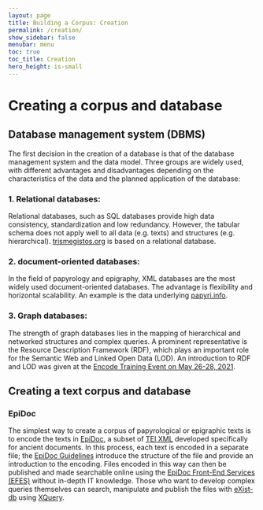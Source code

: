```yaml
---
layout: page
title: Building a Corpus: Creation
permalink: /creation/
show_sidebar: false
menubar: menu
toc: true
toc_title: Creation
hero_height: is-small
---
```

# Creating a corpus and database
## Database management system (DBMS)
The first decision in the creation of a database is that of the database management system and the data model. Three groups are widely used, with different advantages and disadvantages depending on the characteristics of the data and the planned application of the database: 
### 1. Relational databases:
Relational databases, such as SQL databases provide high data consistency, standardization and low redundancy. However, the tabular schema does not apply well to all data (e.g. texts) and structures (e.g. hierarchical). [trismegistos.org](trismegistos.org) is based on a relational database.
### 2. document-oriented databases:
In the field of papyrology and epigraphy, XML databases are the most widely used document-oriented databases. The advantage is flexibility and horizontal scalability. An example is the data underlying [papyri.info](www.papyri.info).
### 3. Graph databases:
The strength of graph databases lies in the mapping of hierarchical and networked structures and complex queries. A prominent representative is the Resource Description Framework (RDF), which plays an important role for the Semantic Web and Linked Open Data (LOD). An introduction to RDF and LOD was given at the [Encode Training Event on May 26-28, 2021](https://site.unibo.it/encode/en/encode-project-conference-programme-201ebridging-the-gap-with-linked-open-data201c-25th-may-2021-1.pdf/@@download/file/Invitation-ENCODE%20Intensive%20Training%2026th%20to%2028th%20May%202021.pdf).

## Creating a text corpus and database
### EpiDoc
The simplest way to create a corpus of papyrological or epigraphic texts is to encode the texts in [EpiDoc](https://epidoc.stoa.org/), a subset of [TEI XML](tei-c.org) developed specifically for ancient documents. In this process, each text is encoded in a separate file; the [EpiDoc Guidelines](https://epidoc.stoa.org/gl/latest/) introduce the structure of the file and provide an introduction to the encoding.
Files encoded in this way can then be published and made searchable online using the [EpiDoc Front-End Services (EFES)](https://github.com/EpiDoc/EFES) without in-depth IT knowledge. Those who want to develop complex queries themselves can search, manipulate and publish the files with [eXist-db](http://exist-db.org/) using [XQuery](https://www.w3schools.com/xml/xquery_intro.asp).
